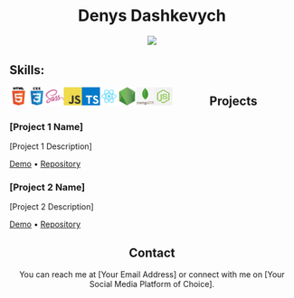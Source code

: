 <!-- Header -->
<h1 align="center">Denys Dashkevych</h1>
<div align="center">
  <img src="https://readme-typing-svg.demolab.com?font=Red+Hat+Mono&weight=500&size=20&pause=2000&color=00CC00&center=true&width=1000&lines=Front-end+Developer+with+knowledge+in+Back-end+|+MongoDB,+Expres.js,+React,+Node.js" />
</div>

<!-- Skills -->

<div> 

## Skills:

<img align="left" alt="HTML5" width="32px" src="https://raw.githubusercontent.com/github/explore/80688e429a7d4ef2fca1e82350fe8e3517d3494d/topics/html/html.png" />

<img align="left" alt="CSS3" width="32px" src="https://raw.githubusercontent.com/github/explore/80688e429a7d4ef2fca1e82350fe8e3517d3494d/topics/css/css.png" />

<img align="left" alt="Sass" width="32px" src="https://raw.githubusercontent.com/github/explore/80688e429a7d4ef2fca1e82350fe8e3517d3494d/topics/sass/sass.png" />

<img align="left" alt="JavaScript" width="32px" src="https://raw.githubusercontent.com/github/explore/80688e429a7d4ef2fca1e82350fe8e3517d3494d/topics/javascript/javascript.png" />

<img align="left" alt="TypeScript" width="32px" src="https://raw.githubusercontent.com/github/explore/80688e429a7d4ef2fca1e82350fe8e3517d3494d/topics/typescript/typescript.png" />

<img align="left" alt="React" width="32px" src="https://raw.githubusercontent.com/github/explore/80688e429a7d4ef2fca1e82350fe8e3517d3494d/topics/react/react.png" />

<img align="left" alt="Node.js" width="32px" src="https://raw.githubusercontent.com/github/explore/80688e429a7d4ef2fca1e82350fe8e3517d3494d/topics/nodejs/nodejs.png" />

<img align="left" alt="MongoDB" width="32px" src="./assets/mongo.png" />
</div>

<img align="left" alt="Express.js" width="32px" src="./assets/express.png"/>
</div>



<!-- Projects -->

<h2 align="center">Projects</h2>

<!-- Project 1 -->
<h3>[Project 1 Name]</h3>
<p>[Project 1 Description]</p>
<p>
  <a href="[Project 1 Demo URL]">Demo</a> •
  <a href="[Project 1 Repository URL]">Repository</a>
</p>

<!-- Project 2 -->
<h3>[Project 2 Name]</h3>
<p>[Project 2 Description]</p>
<p>
  <a href="[Project 2 Demo URL]">Demo</a> •
  <a href="[Project 2 Repository URL]">Repository</a>
</p>

<!-- Contact -->
<h2 align="center">Contact</h2>
<p align="center">
  You can reach me at [Your Email Address] or connect with me on [Your Social Media Platform of Choice].
</p>
